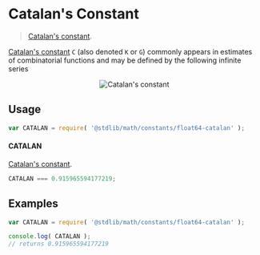 Catalan's Constant
===
> [Catalan's constant][catalan-constant].

<!-- <intro> -->
[Catalan's constant][catalan-constant] `C` (also denoted `K` or `G`) commonly appears in estimates of combinatorial functions and may be defined by the following infinite series

<!-- <equation class="equation" label="eq:catalan_constant" align="center" raw="C = \sum_{n=0}^{\infty} \frac{(-1)^{n}}{(2n+1)^2} = \frac{1}{1^2} - \frac{1}{3^2} + \frac{1}{5^2} - \frac{1}{7^2} + \cdots" alt="Catalan's constant"> -->
<div class="equation" align="center" data-raw-text="C = \sum_{n=0}^{\infty} \frac{(-1)^{n}}{(2n+1)^2} = \frac{1}{1^2} - \frac{1}{3^2} + \frac{1}{5^2} - \frac{1}{7^2} + \cdots" data-equation="eq:catalan_constant">
	<img src="" alt="Catalan's constant">
	<br>
</div>
<!-- </equation> -->
<!-- </intro> -->

<!-- <usage> -->
## Usage

``` javascript
var CATALAN = require( '@stdlib/math/constants/float64-catalan' );
```

#### CATALAN

[Catalan's constant][catalan-constant].

``` javascript
CATALAN === 0.915965594177219;
```
<!-- </usage> -->

<!-- <examples> -->
## Examples

``` javascript
var CATALAN = require( '@stdlib/math/constants/float64-catalan' );

console.log( CATALAN );
// returns 0.915965594177219
```
<!-- </examples> -->

<!-- <links> -->
[catalan-constant]: http://en.wikipedia.org/wiki/Catalan%27s_constant
<!-- </links> -->
